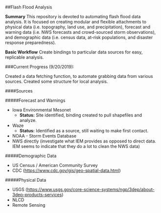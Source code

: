 ##Flash Flood Analysis

**Summary**
This repository is devoted to automating flash flood data analysis. It is focused on creating modular and flexible attachments to physical data (i.e. topography, land use, and precipitation), forecast and warning data (i.e. NWS forecasts and crowd-sourced storm observations), and demographic data (i.e. census data, at-risk populations, and disaster response preparedness).

**Basic Workflow**
Create bindings to particular data sources for easy, replicable analysis.  

###Current Progress (9/20/2019):

Created a data fetching function, to automate grabbing data from various sources.  Created some structure for local analysis.

####Sources

#####Forecast and Warnings

* Iowa Environmental Mesonet
  * **Status:** Site identified, binding created to pull shapefiles and analyze.
* Waze
  * **Status:** Identified as a source, still waiting to make first contact.
* NOAA - Storm Events Database
* NWS directly (investigate what IEM provides as opposed to direct data.  IEM seems to indicate that they do a lot to clean the NWS data)

#####Demographic Data

* US Census / American Community Survey
* CDC (https://www.cdc.gov/gis/geo-spatial-data.html)

#####Physical Data

* USGS (https://www.usgs.gov/core-science-systems/ngp/3dep/about-3dep-products-services)
* NLCD
* Remote Sensing
